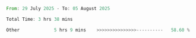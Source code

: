 <!--START_SECTION:waka-->

```rust
From: 29 July 2025 - To: 05 August 2025

Total Time: 3 hrs 38 mins

Other             5 hrs 9 mins    >>>>>>>>>>>>>>>----------   58.60 %
```

<!--END_SECTION:waka-->

